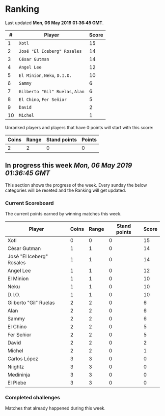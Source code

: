 # Ranking

Last updated **Mon, 06 May 2019 01:36:45 GMT**.

|#|Player|Score|
|-|------|-----|
|1|`Xotl`|15|
|2|`José "El Iceberg" Rosales`|14|
|3|`César Gutman`|14|
|4|`Angel Lee`|12|
|5|`El Minion`, `Neku`, `D.I.O.`|10|
|6|`Sammy`|6|
|7|`Gilberto "Gil" Ruelas`, `Alan`|6|
|8|`El Chino`, `Fer Señior`|5|
|9|`David`|2|
|10|`Michel`|1|

Unranked players and players that have 0 points will start with this score:

|Coins|Range|Stand points|Points|
|-----|-----|------------|------|
|2|2|0|0|

## In progress this week *Mon, 06 May 2019 01:36:45 GMT*
This section shows the progress of the week. Every sunday the below categories will be reseted and the Ranking will get updated.

### Current Scoreboard
The current points earned by winning matches this week.

|Player|Coins|Range|Stand points|Score|
|------|-----|-----|------------|-----|
|Xotl|0|0|0|15|
|César Gutman|1|1|0|14|
|José "El Iceberg" Rosales|1|1|0|14|
|Angel Lee|1|1|0|12|
|El Minion|1|1|0|10|
|Neku|1|1|0|10|
|D.I.O.|1|1|0|10|
|Gilberto "Gil" Ruelas|2|2|0|6|
|Alan|2|2|0|6|
|Sammy|2|2|0|6|
|El Chino|2|2|0|5|
|Fer Señior|2|2|0|5|
|David|2|2|0|2|
|Michel|2|2|0|1|
|Carlos López|3|3|0|0|
|Niightz|3|3|0|0|
|Medininja|3|3|0|0|
|El Plebe|3|3|0|0|

### Completed challenges
Matches that already happened during this week.



